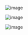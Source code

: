 ![image](https://user-images.githubusercontent.com/86912050/201367572-ee559779-6a8b-4bde-83a0-75b47b770812.png)

![image](https://user-images.githubusercontent.com/86912050/201367720-a78ee886-a6e6-453c-a1ca-01b2575db5bf.png)

![image](https://user-images.githubusercontent.com/86912050/201367797-92df1723-9f44-4ed5-bb6b-8f1fc47e78f7.png)
